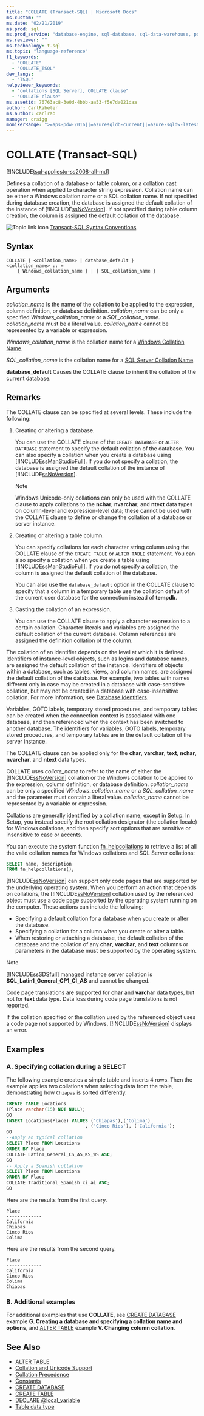 ```yaml
---
title: "COLLATE (Transact-SQL) | Microsoft Docs"
ms.custom: ""
ms.date: "02/21/2019"
ms.prod: sql
ms.prod_service: "database-engine, sql-database, sql-data-warehouse, pdw"
ms.reviewer: ""
ms.technology: t-sql
ms.topic: "language-reference"
f1_keywords: 
  - "COLLATE"
  - "COLLATE_TSQL"
dev_langs: 
  - "TSQL"
helpviewer_keywords: 
  - "collations [SQL Server], COLLATE clause"
  - "COLLATE clause"
ms.assetid: 76763ac8-3e0d-4bbb-aa53-f5e7da021daa
author: CarlRabeler
ms.author: carlrab
manager: craigg
monikerRange: ">=aps-pdw-2016||=azuresqldb-current||=azure-sqldw-latest||>=sql-server-2016||=sqlallproducts-allversions||>=sql-server-linux-2017||=azuresqldb-mi-current"
---
```

# COLLATE (Transact-SQL)

[!INCLUDE[tsql-appliesto-ss2008-all-md](../../includes/tsql-appliesto-ss2008-all-md.md)]

Defines a collation of a database or table column, or a collation cast operation when applied to character string expression. Collation name can be either a Windows collation name or a SQL collation name. If not specified during database creation, the database is assigned the default collation of the instance of [!INCLUDE[ssNoVersion](../../includes/ssnoversion-md.md)]. If not specified during table column creation, the column is assigned the default collation of the database.

![Topic link icon](../../database-engine/configure-windows/media/topic-link.gif "Topic link icon") [Transact-SQL Syntax Conventions](../../t-sql/language-elements/transact-sql-syntax-conventions-transact-sql.md)

## Syntax

```
COLLATE { <collation_name> | database_default }
<collation_name> :: =
    { Windows_collation_name } | { SQL_collation_name }
```

## Arguments

*collation_name*
Is the name of the collation to be applied to the expression, column definition, or database definition. *collation_name* can be only a specified *Windows_collation_name* or a *SQL_collation_name*. *collation_name* must be a literal value. *collation_name* cannot be represented by a variable or expression.

*Windows_collation_name* is the collation name for a [Windows Collation Name](../../t-sql/statements/windows-collation-name-transact-sql.md).

*SQL_collation_name* is the collation name for a [SQL Server Collation Name](../../t-sql/statements/sql-server-collation-name-transact-sql.md).

**database_default**
Causes the COLLATE clause to inherit the collation of the current database.

## Remarks

The COLLATE clause can be specified at several levels. These include the following:

1. Creating or altering a database.

    You can use the COLLATE clause of the `CREATE DATABASE` or `ALTER DATABASE` statement to specify the default collation of the database. You can also specify a collation when you create a database using [!INCLUDE[ssManStudioFull](../../includes/ssmanstudiofull-md.md)]. If you do not specify a collation, the database is assigned the default collation of the instance of [!INCLUDE[ssNoVersion](../../includes/ssnoversion-md.md)].

    > [!NOTE]
    > Windows Unicode-only collations can only be used with the COLLATE clause to apply collations to the **nchar**, **nvarchar**, and **ntext** data types on column-level and expression-level data; these cannot be used with the COLLATE clause to define or change the collation of a database or server instance.

2. Creating or altering a table column.

    You can specify collations for each character string column using the COLLATE clause of the `CREATE TABLE` or `ALTER TABLE` statement. You can also specify a collation when you create a table using [!INCLUDE[ssManStudioFull](../../includes/ssmanstudiofull-md.md)]. If you do not specify a collation, the column is assigned the default collation of the database.

    You can also use the `database_default` option in the COLLATE clause to specify that a column in a temporary table use the collation default of the current user database for the connection instead of **tempdb**.

3. Casting the collation of an expression.

    You can use the COLLATE clause to apply a character expression to a certain collation. Character literals and variables are assigned the default collation of the current database. Column references are assigned the definition collation of the column.

The collation of an identifier depends on the level at which it is defined. Identifiers of instance-level objects, such as logins and database names, are assigned the default collation of the instance. Identifiers of objects within a database, such as tables, views, and column names, are assigned the default collation of the database. For example, two tables with names different only in case may be created in a database with case-sensitive collation, but may not be created in a database with case-insensitive collation. For more information, see [Database Identifiers](../../relational-databases/databases/database-identifiers.md).

Variables, GOTO labels, temporary stored procedures, and temporary tables can be created when the connection context is associated with one database, and then referenced when the context has been switched to another database. The identifiers for variables, GOTO labels, temporary stored procedures, and temporary tables are in the default collation of the server instance.

The COLLATE clause can be applied only for the **char**, **varchar**, **text**, **nchar**, **nvarchar**, and **ntext** data types.

COLLATE uses *collate_name* to refer to the name of either the [!INCLUDE[ssNoVersion](../../includes/ssnoversion-md.md)] collation or the Windows collation to be applied to the expression, column definition, or database definition. *collation_name* can be only a specified *Windows_collation_name* or a *SQL_collation_name* and the parameter must contain a literal value. *collation_name* cannot be represented by a variable or expression.

Collations are generally identified by a collation name, except in Setup. In Setup, you instead specify the root collation designator (the collation locale) for Windows collations, and then specify sort options that are sensitive or insensitive to case or accents.

You can execute the system function [fn_helpcollations](../../relational-databases/system-functions/sys-fn-helpcollations-transact-sql.md) to retrieve a list of all the valid collation names for Windows collations and SQL Server collations:

```sql
SELECT name, description
FROM fn_helpcollations();
```

[!INCLUDE[ssNoVersion](../../includes/ssnoversion-md.md)] can support only code pages that are supported by the underlying operating system. When you perform an action that depends on collations, the [!INCLUDE[ssNoVersion](../../includes/ssnoversion-md.md)] collation used by the referenced object must use a code page supported by the operating system running on the computer. These actions can include the following:

- Specifying a default collation for a database when you create or alter the database.
- Specifying a collation for a column when you create or alter a table.
- When restoring or attaching a database, the default collation of the database and the collation of any **char**, **varchar**, and **text** columns or parameters in the database must be supported by the operating system.

> [!NOTE]
> [!INCLUDE[ssSDSfull](../../includes/sssdsfull-md.md)] managed instance server collation is **SQL_Latin1_General_CP1_CI_AS** and cannot be changed.
>
> Code page translations are supported for **char** and **varchar** data types, but not for **text** data type. Data loss during code page translations is not reported.
>
> If the collation specified or the collation used by the referenced object uses a code page not supported by Windows, [!INCLUDE[ssNoVersion](../../includes/ssnoversion-md.md)] displays an error.

## Examples

### A. Specifying collation during a SELECT

The following example creates a simple table and inserts 4 rows. Then the example applies two collations when selecting data from the table, demonstrating how `Chiapas` is sorted differently.

```sql
CREATE TABLE Locations
(Place varchar(15) NOT NULL);
GO
INSERT Locations(Place) VALUES ('Chiapas'),('Colima')
                             , ('Cinco Rios'), ('California');
GO
--Apply an typical collation
SELECT Place FROM Locations
ORDER BY Place
COLLATE Latin1_General_CS_AS_KS_WS ASC;
GO
-- Apply a Spanish collation
SELECT Place FROM Locations
ORDER BY Place
COLLATE Traditional_Spanish_ci_ai ASC;
GO
```

Here are the results from the first query.

```
Place
-------------
California
Chiapas
Cinco Rios
Colima
```

Here are the results from the second query.

```
Place
-------------
California
Cinco Rios
Colima
Chiapas
```

### B. Additional examples

For additional examples that use **COLLATE**, see [CREATE DATABASE](../../t-sql/statements/create-database-transact-sql.md?view=sql-server-2017#examples) example **G. Creating a database and specifying a collation name and options**, and [ALTER TABLE](../../t-sql/statements/alter-table-transact-sql.md#alter_column) example **V. Changing column collation**.

## See Also

- [ALTER TABLE](../../t-sql/statements/alter-table-transact-sql.md)
- [Collation and Unicode Support](../../relational-databases/collations/collation-and-unicode-support.md)
- [Collation Precedence](../../t-sql/statements/collation-precedence-transact-sql.md)
- [Constants](../../t-sql/data-types/constants-transact-sql.md)
- [CREATE DATABASE](../../t-sql/statements/create-database-transact-sql.md?view=sql-server-2017)
- [CREATE TABLE](../../t-sql/statements/create-table-transact-sql.md)
- [DECLARE @local_variable](../../t-sql/language-elements/declare-local-variable-transact-sql.md)
- [Table data type](../../t-sql/data-types/table-transact-sql.md)

